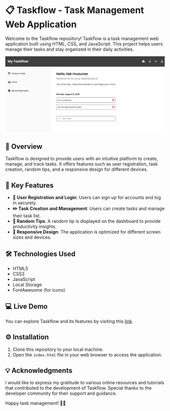 # 📋 Taskflow - Task Management Web Application

Welcome to the Taskflow repository! Taskflow is a task management web application built using HTML, CSS, and JavaScript. This project helps users manage their tasks and stay organized in their daily activities.

![Taskflow Preview](taskflow.png)

## 🌟 Overview
Taskflow is designed to provide users with an intuitive platform to create, manage, and track tasks. It offers features such as user registration, task creation, random tips, and a responsive design for different devices.

## 🚀 Key Features
- **🔐 User Registration and Login**: Users can sign up for accounts and log in securely.
- **✏️ Task Creation and Management**: Users can create tasks and manage their task list.
- **🌄 Random Tips**: A random tip is displayed on the dashboard to provide productivity insights.
- **📱 Responsive Design**: The application is optimized for different screen sizes and devices.

## 🛠️ Technologies Used
- HTML5
- CSS3
- JavaScript
- Local Storage
- FontAwesome (for icons)

## 💻 Live Demo
You can explore Taskflow and its features by visiting this [link](https://taskflow-app.netlify.app).

## ⚙️ Installation
1. Clone this repository to your local machine.
2. Open the `index.html` file in your web browser to access the application.

## 💡 Acknowledgments
I would like to express my gratitude to various online resources and tutorials that contributed to the development of Taskflow. Special thanks to the developer community for their support and guidance.

Happy task management! 📝🚀
